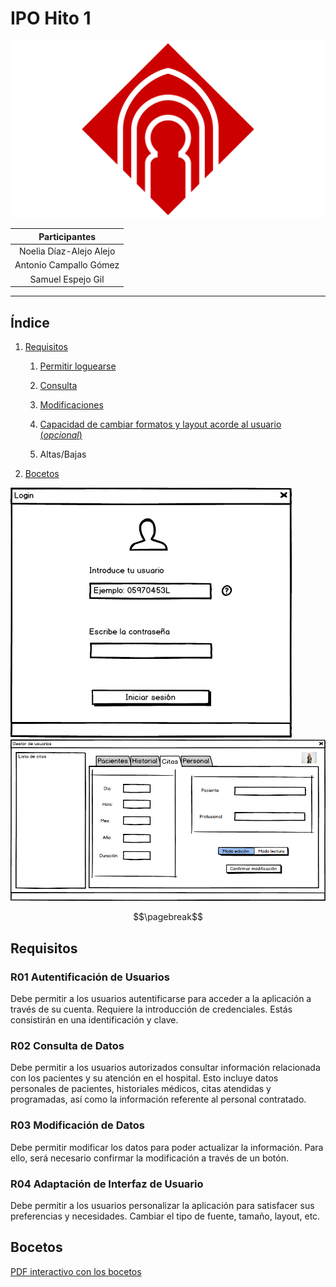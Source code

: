 # IPO Hito 1

![Logo UCLM](images/UCLM-Symbol.png)

| **Participantes** |
| :--: |
| Noelia Díaz-Alejo Alejo |
| Antonio Campallo Gómez |
| Samuel Espejo Gil |

<!-- Línea horizontal para separar -->
---

## Índice

1. [Requisitos](#requisitos)

   1. [Permitir loguearse](#r01-autentificación-de-usuarios)

   2. [Consulta](#r02-consulta-de-datos)

   3. [Modificaciones](#r03-modificación-de-datos)

   4. [Capacidad de cambiar formatos y layout acorde al usuario (*opcional*)](#r04-adaptación-de-interfaz-de-usuario)

   5. Altas/Bajas

2. [Bocetos](#bocetos)

![login](images/login.png)
![Ventana_principal_citas_edicion](images/Ventana_principal_citas_edicion.png)



<!-- Para separar en páginas al crear el PDF-->
$$\pagebreak$$

## Requisitos

<!--
Usad este doc como referencia para hacer una documentación en MarkDown (MD)
Un muy buen editor de MD es visual studio code, tiene un previsualizador y podéis encontrar extensiones para pasar a PDF
Esto es un comentario
-->


### R01 Autentificación de Usuarios

<!--
Esto es tema personal, pero me gusta que sólo haya una frase (hasta el punto) por línea.
Y los títulos estén separados por arriba y por debajo
-->

Debe permitir a los usuarios autentificarse para acceder a la aplicación a través de su cuenta.
Requiere la introducción de credenciales.
Estás consistirán en una identificación y clave.

<!-- Para separar en párrafos, dejáis una línea en blanco -->

### R02 Consulta de Datos

Debe permitir a los usuarios autorizados consultar información relacionada con los pacientes y su atención en el hospital.
Esto incluye datos personales de pacientes, historiales médicos, citas atendidas y programadas, así como la información referente al personal contratado.

### R03 Modificación de Datos

Debe permitir modificar los datos para poder actualizar la información.
Para ello, será necesario confirmar la modificación a través de un botón.

### R04 Adaptación de Interfaz de Usuario

Debe permitir a los usuarios personalizar la aplicación para satisfacer sus preferencias y necesidades.
Cambiar el tipo de fuente, tamaño, layout, etc.

## Bocetos

<!-- En la previsualización, el link no funciona, pero una vez se exporta y SE PONE EN LA CARPETA build, el link funciona, por ser relativo -->
[PDF interactivo con los bocetos](BocetoSinHistorial.pdf)

